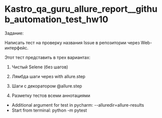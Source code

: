 # Kastro_qa_guru_allure_report__github_automation_test_hw10
Задание:

Написать тест на проверку названия Issue в репозитории через Web-интерфейс.

Этот тест представить в трех вариантах:

1. Чистый Selene (без шагов)

2. Лямбда шаги через with allure.step

3. Шаги с декоратором @allure.step

4. Разметку тестов всеми аннотациями


- Additional argument for test in pycharm: --alluredir=allure-results
- Start from terminal: python -m pytest